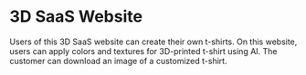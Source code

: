 # 3D SaaS Website
 Users of this 3D SaaS website can create their own t-shirts. On this  website, users can apply colors and textures for 3D-printed t-shirt  using AI. The customer can download an image of a customized  t-shirt.
